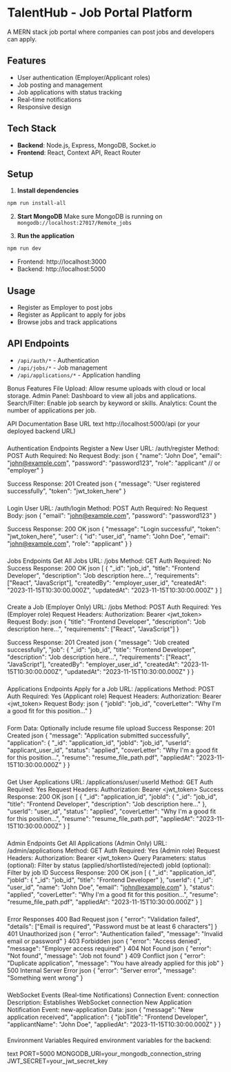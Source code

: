 # TalentHub - Job Portal Platform

A MERN stack job portal where companies can post jobs and developers can apply.

## Features
- User authentication (Employer/Applicant roles)
- Job posting and management
- Job applications with status tracking
- Real-time notifications
- Responsive design

## Tech Stack
- **Backend**: Node.js, Express, MongoDB, Socket.io
- **Frontend**: React, Context API, React Router

## Setup

1. **Install dependencies**
```bash
npm run install-all
```

2. **Start MongoDB**
Make sure MongoDB is running on `mongodb://localhost:27017/Remote_jobs`

3. **Run the application**
```bash
npm run dev
```

- Frontend: http://localhost:3000
- Backend: http://localhost:5000

## Usage
- Register as Employer to post jobs
- Register as Applicant to apply for jobs
- Browse jobs and track applications

## API Endpoints
- `/api/auth/*` - Authentication
- `/api/jobs/*` - Job management
- `/api/applications/*` - Application handling

Bonus Features
File Upload: Allow resume uploads with cloud or local storage.
Admin Panel: Dashboard to view all jobs and applications.
Search/Filter: Enable job search by keyword or skills.
Analytics: Count the number of applications per job.

API Documentation
Base URL
text
http://localhost:5000/api
(or your deployed backend URL)


###
Authentication Endpoints
Register a New User
URL: /auth/register
Method: POST
Auth Required: No
Request Body:
json
{
  "name": "John Doe",
  "email": "john@example.com",
  "password": "password123",
  "role": "applicant" // or "employer"
}

Success Response: 201 Created
json
{
  "message": "User registered successfully",
  "token": "jwt_token_here"
}


###
Login User
URL: /auth/login
Method: POST
Auth Required: No
Request Body:
json
{
  "email": "john@example.com",
  "password": "password123"
}

Success Response: 200 OK
json
{
  "message": "Login successful",
  "token": "jwt_token_here",
  "user": {
    "id": "user_id",
    "name": "John Doe",
    "email": "john@example.com",
    "role": "applicant"
  }
}



###
Jobs Endpoints
Get All Jobs
URL: /jobs
Method: GET
Auth Required: No
Success Response: 200 OK
json
[
  {
    "_id": "job_id",
    "title": "Frontend Developer",
    "description": "Job description here...",
    "requirements": ["React", "JavaScript"],
    "createdBy": "employer_user_id",
    "createdAt": "2023-11-15T10:30:00.000Z",
    "updatedAt": "2023-11-15T10:30:00.000Z"
  }
]



###
Create a Job (Employer Only)
URL: /jobs
Method: POST
Auth Required: Yes (Employer role)
Request Headers: Authorization: Bearer <jwt_token>
Request Body:
json
{
  "title": "Frontend Developer",
  "description": "Job description here...",
  "requirements": ["React", "JavaScript"]
}

Success Response: 201 Created
json
{
  "message": "Job created successfully",
  "job": {
    "_id": "job_id",
    "title": "Frontend Developer",
    "description": "Job description here...",
    "requirements": ["React", "JavaScript"],
    "createdBy": "employer_user_id",
    "createdAt": "2023-11-15T10:30:00.000Z",
    "updatedAt": "2023-11-15T10:30:00.000Z"
  }
}



###
Applications Endpoints
Apply for a Job
URL: /applications
Method: POST
Auth Required: Yes (Applicant role)
Request Headers: Authorization: Bearer <jwt_token>
Request Body:
json
{
  "jobId": "job_id",
  "coverLetter": "Why I'm a good fit for this position..."
}



###
Form Data: Optionally include resume file upload
Success Response: 201 Created
json
{
  "message": "Application submitted successfully",
  "application": {
    "_id": "application_id",
    "jobId": "job_id",
    "userId": "applicant_user_id",
    "status": "applied",
    "coverLetter": "Why I'm a good fit for this position...",
    "resume": "resume_file_path.pdf",
    "appliedAt": "2023-11-15T10:30:00.000Z"
  }
}


###
Get User Applications
URL: /applications/user/:userId
Method: GET
Auth Required: Yes
Request Headers: Authorization: Bearer <jwt_token>
Success Response: 200 OK
json
[
  {
    "_id": "application_id",
    "jobId": {
      "_id": "job_id",
      "title": "Frontend Developer",
      "description": "Job description here..."
    },
    "userId": "user_id",
    "status": "applied",
    "coverLetter": "Why I'm a good fit for this position...",
    "resume": "resume_file_path.pdf",
    "appliedAt": "2023-11-15T10:30:00.000Z"
  }
]



###
Admin Endpoints
Get All Applications (Admin Only)
URL: /admin/applications
Method: GET
Auth Required: Yes (Admin role)
Request Headers: Authorization: Bearer <jwt_token>
Query Parameters:
status (optional): Filter by status (applied/shortlisted/rejected)
jobId (optional): Filter by job ID
Success Response: 200 OK
json
[
  {
    "_id": "application_id",
    "jobId": {
      "_id": "job_id",
      "title": "Frontend Developer"
    },
    "userId": {
      "_id": "user_id",
      "name": "John Doe",
      "email": "john@example.com"
    },
    "status": "applied",
    "coverLetter": "Why I'm a good fit for this position...",
    "resume": "resume_file_path.pdf",
    "appliedAt": "2023-11-15T10:30:00.000Z"
  }
]



###
Error Responses
400 Bad Request
json
{
  "error": "Validation failed",
  "details": ["Email is required", "Password must be at least 6 characters"]
}
401 Unauthorized
json
{
  "error": "Authentication failed",
  "message": "Invalid email or password"
}
403 Forbidden
json
{
  "error": "Access denied",
  "message": "Employer access required"
}
404 Not Found
json
{
  "error": "Not found",
  "message": "Job not found"
}
409 Conflict
json
{
  "error": "Duplicate application",
  "message": "You have already applied for this job"
}
500 Internal Server Error
json
{
  "error": "Server error",
  "message": "Something went wrong"
}


###
WebSocket Events (Real-time Notifications)
Connection
Event: connection
Description: Establishes WebSocket connection
New Application Notification
Event: new-application
Data:
json
{
  "message": "New application received",
  "application": {
    "jobTitle": "Frontend Developer",
    "applicantName": "John Doe",
    "appliedAt": "2023-11-15T10:30:00.000Z"
  }
}

####
Environment Variables
Required environment variables for the backend:

text
PORT=5000
MONGODB_URI=your_mongodb_connection_string
JWT_SECRET=your_jwt_secret_key
